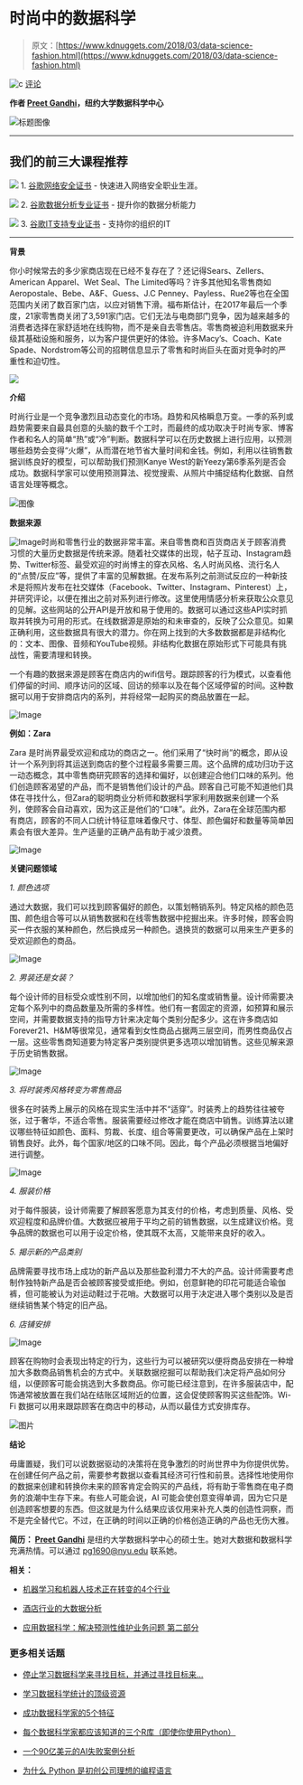 # 时尚中的数据科学

> 原文：[https://www.kdnuggets.com/2018/03/data-science-fashion.html](https://www.kdnuggets.com/2018/03/data-science-fashion.html)

![c](../Images/3d9c022da2d331bb56691a9617b91b90.png) [评论](#comments)

**作者 [Preet Gandhi](https://www.linkedin.com/in/preetgandhi/)，纽约大学数据科学中心**

![标题图像](../Images/a6b0d675bcaa918072610b73e936155f.png)

* * *

## 我们的前三大课程推荐

![](../Images/0244c01ba9267c002ef39d4907e0b8fb.png) 1\. [谷歌网络安全证书](https://www.kdnuggets.com/google-cybersecurity) - 快速进入网络安全职业生涯。

![](../Images/e225c49c3c91745821c8c0368bf04711.png) 2\. [谷歌数据分析专业证书](https://www.kdnuggets.com/google-data-analytics) - 提升你的数据分析能力

![](../Images/0244c01ba9267c002ef39d4907e0b8fb.png) 3\. [谷歌IT支持专业证书](https://www.kdnuggets.com/google-itsupport) - 支持你的组织的IT

* * *

**背景**

你小时候常去的多少家商店现在已经不复存在了？还记得Sears、Zellers、American Apparel、Wet Seal、The Limited等吗？许多其他知名零售商如Aeropostale、Bebe、A&F、Guess、J.C Penney、Payless、Rue2等也在全国范围内关闭了数百家门店，以应对销售下滑。福布斯估计，在2017年最后一个季度，21家零售商关闭了3,591家门店。它们无法与电商部门竞争，因为越来越多的消费者选择在家舒适地在线购物，而不是亲自去零售店。零售商被迫利用数据来升级其基础设施和服务，以为客户提供更好的体验。许多Macy’s、Coach、Kate Spade、Nordstrom等公司的招聘信息显示了零售和时尚巨头在面对竞争时的严重性和迫切性。

![](../Images/e20037f21f739802a92d9a468490a4f0.png)

**介绍**

时尚行业是一个竞争激烈且动态变化的市场。趋势和风格瞬息万变。一季的系列或趋势需要来自最具创意的头脑的数千个工时，而最终的成功取决于时尚专家、博客作者和名人的简单“热”或“冷”判断。数据科学可以在历史数据上进行应用，以预测哪些趋势会变得“火爆”，从而潜在地节省大量时间和金钱。例如，利用以往销售数据训练良好的模型，可以帮助我们预测Kanye West的新Yeezy第6季系列是否会成功。数据科学家可以使用预测算法、视觉搜索、从照片中捕捉结构化数据、自然语言处理等概念。

![图像](../Images/b26bdccffbbc173a7a7e719fab928a13.png)

**数据来源**

![Image](../Images/1c1a2912ef56f5c305c092e1e1b47283.png)时尚和零售行业的数据非常丰富。来自零售商和百货商店关于顾客消费习惯的大量历史数据是传统来源。随着社交媒体的出现，帖子互动、Instagram趋势、Twitter标签、最受欢迎的时尚博主的穿衣风格、名人时尚风格、流行名人的“点赞/反应”等，提供了丰富的见解数据。在发布系列之前测试反应的一种新技术是将照片发布在社交媒体（Facebook、Twitter、Instagram、Pinterest）上，并研究评论，以便在推出之前对系列进行修改。这里使用情感分析来获取公众意见的见解。这些网站的公开API是开放和易于使用的。数据可以通过这些API实时抓取并转换为可用的形式。在线数据源是原始的和未审查的，反映了公众意见。如果正确利用，这些数据具有很大的潜力。你在网上找到的大多数数据都是非结构化的：文本、图像、音频和YouTube视频。非结构化数据在原始形式下可能具有挑战性，需要清理和转换。

一个有趣的数据来源是顾客在商店内的wifi信号。跟踪顾客的行为模式，以查看他们停留的时间、顺序访问的区域、回访的频率以及在每个区域停留的时间。这种数据可以用于安排商店内的系列，并将经常一起购买的商品放置在一起。

![Image](../Images/59f23f04c65cfa8b6e0a46922e3f0545.png)

**例如：Zara**

Zara 是时尚界最受欢迎和成功的商店之一。他们采用了“快时尚”的概念，即从设计一个系列到将其运送到商店的整个过程最多需要三周。这个品牌的成功归功于这一动态概念，其中零售商研究顾客的选择和偏好，以创建迎合他们口味的系列。他们创造顾客渴望的产品，而不是销售他们设计的产品。顾客自己可能不知道他们具体在寻找什么，但Zara的聪明商业分析师和数据科学家利用数据来创建一个系列，使顾客会自动喜欢，因为这正是他们的“口味”。此外，Zara在全球范围内都有商店，顾客的不同人口统计特征意味着像尺寸、体型、颜色偏好和数量等简单因素会有很大差异。生产适量的正确产品有助于减少浪费。

![Image](../Images/4ac670dbbb74c94e6864eec9255ba846.png)

**关键问题领域**

*1\. 颜色选项*

通过大数据，我们可以找到顾客偏好的颜色，以策划畅销系列。特定风格的颜色范围、颜色组合等可以从销售数据和在线零售数据中挖掘出来。许多时候，顾客会购买一件衣服的某种颜色，然后换成另一种颜色。退换货的数据可以用来生产更多的受欢迎颜色的商品。

![Image](../Images/e715fdb8c3484710c198782cccd840a0.png)

*2\. 男装还是女装？*

每个设计师的目标受众或性别不同，以增加他们的知名度或销售量。设计师需要决定每个系列中的商品数量及所需的多样性。他们有一套固定的资源，如预算和展示空间，并需要数据支持的指导方针来决定每个类别分配多少。这在许多商店如Forever21、H&M等很常见，通常看到女性商品占据两三层空间，而男性商品仅占一层。这些零售商知道要为特定客户类别提供更多选项以增加销售。这些见解来源于历史销售数据。

![Image](../Images/c2161f6df4259f34d3180181136e7243.png)

*3\. 将时装秀风格转变为零售商品*

很多在时装秀上展示的风格在现实生活中并不“适穿”。时装秀上的趋势往往被夸张，过于奢华，不适合零售。服装需要经过修改才能在商店中销售。训练算法以建议哪些特征如颜色、面料、剪裁、长度、组合等需要更改，可以确保产品在上架时销售良好。此外，每个国家/地区的口味不同。因此，每个产品必须根据当地偏好进行调整。

![Image](../Images/f9d921605fe3ce19d53c68f6c047707e.png)

*4\. 服装价格*

对于每件服装，设计师需要了解顾客愿意为其支付的价格，考虑到质量、风格、受欢迎程度和品牌价值。大数据应被用于平均之前的销售数据，以生成建议价格。竞争品牌的数据也可以用于设定价格，使其既不太高，又能带来良好的收入。

*5\. 揭示新的产品类别*

品牌需要寻找市场上成功的新产品以及那些盈利潜力不大的产品。设计师需要考虑制作独特新产品是否会被顾客接受或拒绝。例如，创意鲜艳的印花可能适合瑜伽裤，但可能被认为对运动鞋过于花哨。大数据可以用于决定进入哪个类别以及是否继续销售某个特定的旧产品。

*6\. 店铺安排*

![Image](../Images/bf9320d91a59bbb85376b8753625a83a.png)

顾客在购物时会表现出特定的行为，这些行为可以被研究以便将商品安排在一种增加大多数商品销售机会的方式中。关联数据挖掘可以帮助我们决定将产品如何分组，以便顾客可能会挑选到大多数商品。你可能已经注意到，在许多服装店中，配饰通常被放置在我们站在结账区域附近的位置，这会促使顾客购买这些配饰。Wi-Fi 数据可以用来跟踪顾客在商店中的移动，从而以最佳方式安排库存。

![图片](../Images/331000025bef6ee069f10b5c3a9a6574.png)

**结论**

毋庸置疑，我们可以说数据驱动的决策将在竞争激烈的时尚世界中为你提供优势。在创建任何产品之前，需要参考数据以查看其经济可行性和前景。选择性地使用你的数据来创建和转换你未来的顾客肯定会购买的产品线，将有助于零售商在电子商务的浪潮中生存下来。有些人可能会说，AI 可能会使创意变得单调，因为它只是创造顾客想要的东西。但这就是为什么结果应该仅用来补充人类的创造性洞察，而不是完全替代它。不过，在正确的时间以正确的价格创造正确的产品也无伤大雅。

**简历： [Preet Gandhi](https://www.linkedin.com/in/preetgandhi/)** 是纽约大学数据科学中心的硕士生。她对大数据和数据科学充满热情。可以通过 [pg1690@nyu.edu](mailto:pg1690@nyu.edu) 联系她。

**相关：**

+   [机器学习和机器人技术正在转变的4个行业](/2017/08/4-industries-transformed-machine-learning-robotics.html)

+   [酒店行业的大数据分析](/2015/09/big-data-analytics-hotel-industry.html)

+   [应用数据科学：解决预测性维护业务问题 第二部分](/2018/02/applied-data-science-solving-predictive-maintenance-business-problem-2.html)

### 更多相关话题

+   [停止学习数据科学来寻找目标，并通过寻找目标来…](https://www.kdnuggets.com/2021/12/stop-learning-data-science-find-purpose.html)

+   [学习数据科学统计的顶级资源](https://www.kdnuggets.com/2021/12/springboard-top-resources-learn-data-science-statistics.html)

+   [成功数据科学家的5个特征](https://www.kdnuggets.com/2021/12/5-characteristics-successful-data-scientist.html)

+   [每个数据科学家都应该知道的三个R库（即使你使用Python）](https://www.kdnuggets.com/2021/12/three-r-libraries-every-data-scientist-know-even-python.html)

+   [一个90亿美元的AI失败案例分析](https://www.kdnuggets.com/2021/12/9b-ai-failure-examined.html)

+   [为什么 Python 是初创公司理想的编程语言](https://www.kdnuggets.com/2021/12/makes-python-ideal-programming-language-startups.html)
